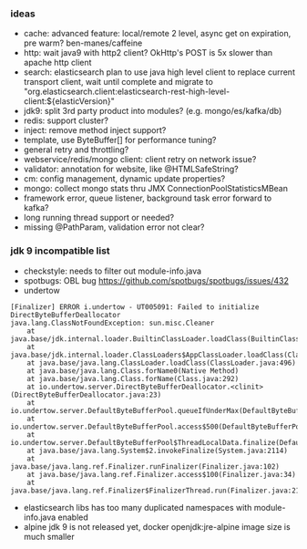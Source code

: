### ideas
* cache: advanced feature: local/remote 2 level, async get on expiration, pre warm? ben-manes/caffeine
* http: wait java9 with http2 client? OkHttp's POST is 5x slower than apache http client 
* search: elasticsearch plan to use java high level client to replace current transport client, wait until complete and migrate to "org.elasticsearch.client:elasticsearch-rest-high-level-client:${elasticVersion}"
* jdk9: split 3rd party product into modules? (e.g. mongo/es/kafka/db)
* redis: support cluster?
* inject: remove method inject support? 
* template, use ByteBuffer[] for performance tuning?
* general retry and throttling?
* webservice/redis/mongo client: client retry on network issue?
* validator: annotation for website, like @HTMLSafeString?
* cm: config management, dynamic update properties?
* mongo: collect mongo stats thru JMX ConnectionPoolStatisticsMBean
* framework error, queue listener, background task error forward to kafka?
* long running thread support or needed?
* missing @PathParam, validation error not clear?

### jdk 9 incompatible list
* checkstyle: needs to filter out module-info.java
* spotbugs: OBL bug https://github.com/spotbugs/spotbugs/issues/432  
* undertow
```
[Finalizer] ERROR i.undertow - UT005091: Failed to initialize DirectByteBufferDeallocator
java.lang.ClassNotFoundException: sun.misc.Cleaner
	at java.base/jdk.internal.loader.BuiltinClassLoader.loadClass(BuiltinClassLoader.java:582)
	at java.base/jdk.internal.loader.ClassLoaders$AppClassLoader.loadClass(ClassLoaders.java:185)
	at java.base/java.lang.ClassLoader.loadClass(ClassLoader.java:496)
	at java.base/java.lang.Class.forName0(Native Method)
	at java.base/java.lang.Class.forName(Class.java:292)
	at io.undertow.server.DirectByteBufferDeallocator.<clinit>(DirectByteBufferDeallocator.java:23)
	at io.undertow.server.DefaultByteBufferPool.queueIfUnderMax(DefaultByteBufferPool.java:207)
	at io.undertow.server.DefaultByteBufferPool.access$500(DefaultByteBufferPool.java:41)
	at io.undertow.server.DefaultByteBufferPool$ThreadLocalData.finalize(DefaultByteBufferPool.java:300)
	at java.base/java.lang.System$2.invokeFinalize(System.java:2114)
	at java.base/java.lang.ref.Finalizer.runFinalizer(Finalizer.java:102)
	at java.base/java.lang.ref.Finalizer.access$100(Finalizer.java:34)
	at java.base/java.lang.ref.Finalizer$FinalizerThread.run(Finalizer.java:217)
```
* elasticsearch libs has too many duplicated namespaces with module-info.java enabled
* alpine jdk 9 is not released yet, docker openjdk:jre-alpine image size is much smaller
